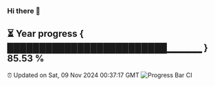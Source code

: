 ### Hi there 👋
⏳ Year progress { █████████████████████████▁▁▁▁▁ } 85.53 %
---
⏰ Updated on Sat, 09 Nov 2024 00:37:17 GMT
![Progress Bar CI](https://github.com/Moyi321/Moyi321/workflows/Progress%20Bar%20CI/badge.svg)
